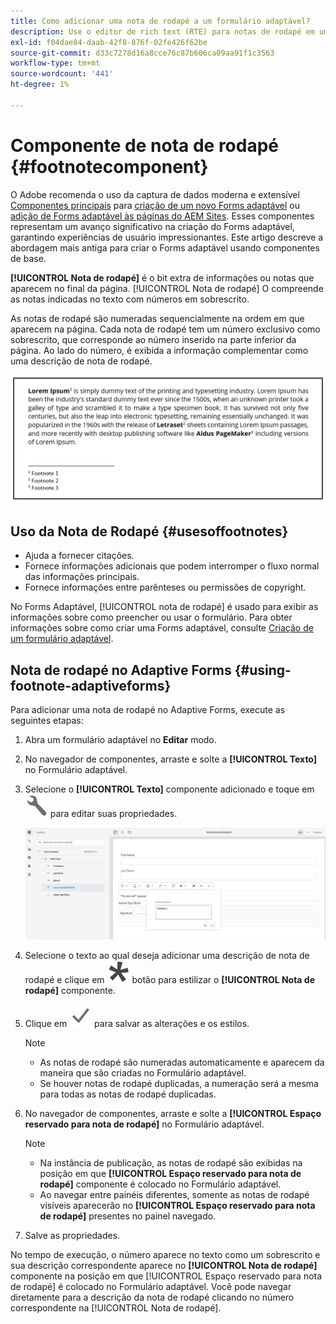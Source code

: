 ```yaml
---
title: Como adicionar uma nota de rodapé a um formulário adaptável?
description: Use o editor de rich text (RTE) para notas de rodapé em um formulário adaptável.
exl-id: f04dae84-daab-42f8-876f-02fe426f62be
source-git-commit: d33c7278d16a8cce76c87b606ca09aa91f1c3563
workflow-type: tm+mt
source-wordcount: '441'
ht-degree: 1%

---
```


# Componente de nota de rodapé {#footnotecomponent}

<span class="preview"> O Adobe recomenda o uso da captura de dados moderna e extensível [Componentes principais](https://experienceleague.adobe.com/docs/experience-manager-core-components/using/adaptive-forms/introduction.html?lang=pt-BR) para [criação de um novo Forms adaptável](/help/forms/creating-adaptive-form-core-components.md) ou [adição de Forms adaptável às páginas do AEM Sites](/help/forms/create-or-add-an-adaptive-form-to-aem-sites-page.md). Esses componentes representam um avanço significativo na criação do Forms adaptável, garantindo experiências de usuário impressionantes. Este artigo descreve a abordagem mais antiga para criar o Forms adaptável usando componentes de base. </span>

**[!UICONTROL Nota de rodapé]** é o bit extra de informações ou notas que aparecem no final da página. [!UICONTROL Nota de rodapé] O compreende as notas indicadas no texto com números em sobrescrito.

As notas de rodapé são numeradas sequencialmente na ordem em que aparecem na página. Cada nota de rodapé tem um número exclusivo como sobrescrito, que corresponde ao número inserido na parte inferior da página. Ao lado do número, é exibida a informação complementar como uma descrição de nota de rodapé.

![Descrição da nota de rodapé](/help/forms/assets/footnote_description.png)


## Uso da Nota de Rodapé {#usesoffootnotes}

* Ajuda a fornecer citações.
* Fornece informações adicionais que podem interromper o fluxo normal das informações principais.
* Fornece informações entre parênteses ou permissões de copyright.

No Forms Adaptável, [!UICONTROL nota de rodapé] é usado para exibir as informações sobre como preencher ou usar o formulário. Para obter informações sobre como criar uma Forms adaptável, consulte [Criação de um formulário adaptável](https://experienceleague.adobe.com/docs/experience-manager-cloud-service/content/forms/create-an-adaptive-form/create-an-adaptive-form-on-forms-cs/creating-adaptive-form.html).

## Nota de rodapé no Adaptive Forms {#using-footnote-adaptiveforms}

Para adicionar uma nota de rodapé no Adaptive Forms, execute as seguintes etapas:
1. Abra um formulário adaptável no **Editar** modo.
1. No navegador de componentes, arraste e solte a **[!UICONTROL Texto]** no Formulário adaptável.
1. Selecione o **[!UICONTROL Texto]** componente adicionado e toque em ![cmppr](assets/configure-icon.svg) para editar suas propriedades.

   ![Nota de rodapé no Adaptive Forms](/help/forms/assets/footnote_rte.png)

1. Selecione o texto ao qual deseja adicionar uma descrição de nota de rodapé e clique em  ![estrela](/help/forms/assets/asterisk.svg) botão para estilizar o **[!UICONTROL Nota de rodapé]** componente.

1. Clique em ![check](/help/forms/assets/save_icon.svg) para salvar as alterações e os estilos.

   >[!NOTE]
   >
   >* As notas de rodapé são numeradas automaticamente e aparecem da maneira que são criadas no Formulário adaptável.
   >* Se houver notas de rodapé duplicadas, a numeração será a mesma para todas as notas de rodapé duplicadas.

1. No navegador de componentes, arraste e solte a **[!UICONTROL Espaço reservado para nota de rodapé]** no Formulário adaptável.
   >[!NOTE]
   >
   >* Na instância de publicação, as notas de rodapé são exibidas na posição em que **[!UICONTROL Espaço reservado para nota de rodapé]** componente é colocado no Formulário adaptável.
   >* Ao navegar entre painéis diferentes, somente as notas de rodapé visíveis aparecerão no **[!UICONTROL Espaço reservado para nota de rodapé]** presentes no painel navegado.

1. Salve as propriedades.

No tempo de execução, o número aparece no texto como um sobrescrito e sua descrição correspondente aparece no **[!UICONTROL Nota de rodapé]** componente na posição em que [!UICONTROL Espaço reservado para nota de rodapé] é colocado no Formulário adaptável. Você pode navegar diretamente para a descrição da nota de rodapé clicando no número correspondente na [!UICONTROL Nota de rodapé].
